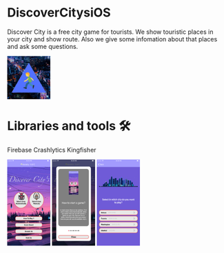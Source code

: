 # DiscoverCitysiOS

Discover City is a free city game for tourists. We show touristic places in your city and show route. Also we give some infomation about that places and ask some questions.

<img src ="/Discover City's/Assets.xcassets/AppIcon.appiconset/1024.png" width = "100" height = "100">

# Libraries and tools 🛠

Firebase 
Crashlytics 
Kingfisher



<img src ="/Discover City's/ScreenShots/1.png" width = "100" height = "200">
<img src ="/Discover City's/ScreenShots/2.png" width = "100" height = "200">
<img src ="/Discover City's/ScreenShots/3.png" width = "100" height = "200">
